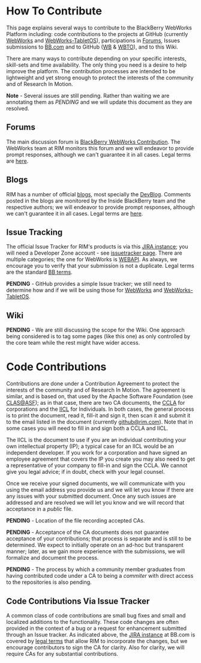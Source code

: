 # How To Contribute

This page explains several ways to contribute to the BlackBerry WebWorks Platform including: code contributions to the projects at GitHub (currently [WebWorks](https://github.com/blackberry/WebWorks) and [WebWorks-TabletOS](https://github.com/blackberry/WebWorks-TabletOS)), participations in [Forums](http://supportforums.blackberry.com/t5/Open-Source-Development/ct-p/os_dev), Issues submissions to [BB.com](http://us.blackberry.com/developers/resources/issuetracker/) and to GitHub ([WB](https://github.com/blackberry/WebWorks/issues) & [WBTO](https://github.com/blackberry/WebWorks-TabletOS/issues)), and to this Wiki.

There are many ways to contribute depending on your specific interests, skill-sets and time availability.  The only thing you need is a desire to help improve the platform.  The contribution processes are intended to be lightweight and yet strong enough to protect the interests of the community and of Research In Motion.

**Note** - Several issues are still pending. Rather than waiting we are annotating them as *PENDING* and we will update this document as they are resolved. 

## Forums

The main discussion forum is [BlackBerry WebWorks Contribution](http://supportforums.blackberry.com/t5/BlackBerry-WebWorks/bd-p/ww_con).  The WebWorks team at RIM monitors this forum and we will endeavor to provide prompt responses, although we can't guarantee it in all cases.  Legal terms are [here](http://na.blackberry.com/eng/legal/). 

## Blogs

RIM has a number of official [blogs](http://blogs.blackberry.com/), most specially the [DevBlog](http://devblog.blackberry.com/).  Comments posted in the blogs are monitored by the Inside BlackBerry team and the respective authors; we will endeavor to provide prompt responses, although we can't guarantee it in all cases. Legal terms are [here](http://devblog.blackberry.com/terms-and-conditions-of-use/). 

## Issue Tracking

The official Issue Tracker for RIM's products is via this [JIRA instance](https://www.blackberry.com/jira/secure/Dashboard.jspa); you will need a Developer Zone account - see [issuetracker page](http://us.blackberry.com/developers/resources/issuetracker/). There are multiple categories; the one for WebWorks is [WEBAPI](https://www.blackberry.com/jira/browse/WEBAPI).  As always, we encourage you to verify that your submission is not a duplicate.  Legal terms are the standard [BB terms](http://us.blackberry.com/legal/terms.jsp).

**PENDING** - GitHub provides a simple Issue tracker; we still need to determine how and if we will be using those for [WebWorks](https://github.com/blackberry/WebWorks/issues) and [WebWorks-TabletOS](https://github.com/blackberry/WebWorks-TabletOS/issues).

## Wiki

**PENDING** - We are still discussing the scope for the Wiki.  One approach being considered is to tag some pages (like this one) as only controlled by the core team while the rest might have wider access.

# Code Contributions

Contributions are done under a Contribution Agreement to protect the interests of the community and of Research In Motion.  The agreement is similar, and is based on, that used by the Apache Software Foundation (see [CLAS@ASF](http://www.apache.org/licenses/#clas)); as in that case, there are two CA documents, the [CCLA](http://www.blackberry.com/legal/pdfs/webworks/Research_In_Motion_Limited_CCLA_021811_cl.pdf) for corporations and the [IICL](http://www.blackberry.com/legal/pdfs/webworks/Research_In_Motion_Limited_ICLA_021811_cl.pdf) for Individuals.  In both cases, the general process is to print the document, read it, fill-it and sign it, then scan it and submit it to the email listed in the document (currently github@rim.com).  Note that in some cases you will need to fill in and sign both a CCLA and IICL.

The IICL is the document to use if you are an individual contributing your own intellectual property (IP); a typical case for an IICL would be an independent developer.  If you work for a corporation and have signed an employee agreement that covers the IP you create you may also need to get a representative of your company to fill-in and sign the CCLA.  We cannot give you legal advice; if in doubt, check with your legal counsel.

Once we receive your signed documents, we will communicate with you using the email address you provide us and we will let you know if there are any issues with your submitted document.  Once any such issues are addressed and are resolved we will let you know and we will record that acceptance in a *public* file.

**PENDING** - Location of the file recording accepted CAs.

**PENDING** - Acceptance of the CA documents does not guarantee acceptance of your contributions; that process is separate and is still to be determined.  We expect to initially operate on an ad-hoc but transparent manner; later, as we gain more experience with the submissions, we will formalize and document the process.

**PENDING** - The process by which a community member graduates from having contributed code under a CA to being a *commiter* with direct access to the repositories is also pending.

## Code Contributions Via Issue Tracker

A common class of code contributions are small bug fixes and small and localized additions to the functionality.  These code changes are often provided in the context of a bug or a request for enhancement submitted through an Issue tracker.  As indicated above, the [JIRA instance](https://www.blackberry.com/jira/secure/Dashboard.jspa) at BB.com is covered by [legal terms](http://us.blackberry.com/legal/terms.jsp) that allow RIM to incorporate the changes, but we encourage contributors to sign the CA for clarity.  Also for clarity, we will require CAs for any substantial contributions.